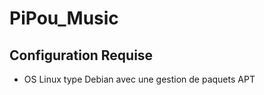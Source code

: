 # PiPou_Music

## Configuration Requise

  - OS Linux type Debian avec une gestion de paquets APT
    
